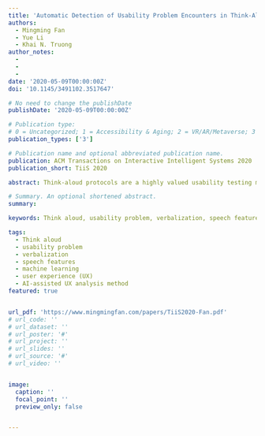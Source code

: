 ```yaml
---
title: 'Automatic Detection of Usability Problem Encounters in Think-Aloud Sessions'
authors:
  - Mingming Fan
  - Yue Li
  - Khai N. Truong
author_notes:
  - 
  - 
  - 
date: '2020-05-09T00:00:00Z'
doi: '10.1145/3491102.3517647'

# No need to change the publishDate 
publishDate: '2020-05-09T00:00:00Z'

# Publication type: 
# 0 = Uncategorized; 1 = Accessibility & Aging; 2 = VR/AR/Metaverse; 3 = Human-AI Collaboration; 4 = UX Methodology; 5 = Social Computing; 6 = Sensing; 
publication_types: ['3']

# Publication name and optional abbreviated publication name.
publication: ACM Transactions on Interactive Intelligent Systems 2020
publication_short: TiiS 2020

abstract: Think-aloud protocols are a highly valued usability testing method for identifying usability problems. Despite the value of conducting think-aloud usability test sessions, analyzing think-aloud sessions is often timeconsuming and labor-intensive. Consequently, previous research has urged the community to develop techniques to support fast-paced analysis. In this work, we took the first step to design and evaluate machine learning (ML) models to automatically detect usability problem encounters based on users’ verbalization and speech features in think-aloud sessions. Inspired by recent research that shows subtle patterns in users’ verbalizations and speech features tend to occur when they encounter problems, we examined whether these patterns can be utilized to improve the automatic detection of usability problems. We first conducted and recorded think-aloud sessions and then examined the effect of different input features, ML models, test products, and users on usability problem encounters detection. Our work uncovers several technical and user interface design challenges and sets a baseline for automating usability problem detection and integrating such automation into UX practitioners’ workflow.

# Summary. An optional shortened abstract.
summary: 

keywords: Think aloud, usability problem, verbalization, speech features, machine learning, user experience (UX), AI-assisted UX analysis method

tags:
  - Think aloud
  - usability problem
  - verbalization
  - speech features
  - machine learning
  - user experience (UX)
  - AI-assisted UX analysis method
featured: true


url_pdf: 'https://www.mingmingfan.com/papers/TiiS2020-Fan.pdf'
# url_code: ''
# url_dataset: ''
# url_poster: '#'
# url_project: ''
# url_slides: ''
# url_source: '#'
# url_video: ''


image:
  caption: ''
  focal_point: ''
  preview_only: false


---
```


<!-- put your youtube/Vimeo video ID here if possible -->
<!-- {{< youtube  >}} -->



